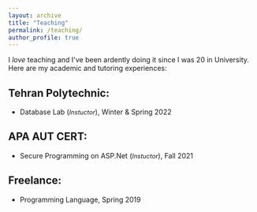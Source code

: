 ```yaml
---
layout: archive
title: "Teaching"
permalink: /teaching/
author_profile: true
---
```



I *love* teaching and I've been ardently doing it since I was 20 in University. Here are my academic and tutoring experiences:


## Tehran Polytechnic: 
- Database Lab (<i style='font-size: 0.9em;'>Instuctor</i>), Winter & Spring 2022

## APA AUT CERT:
- Secure Programming on ASP.Net (<i style='font-size: 0.9em;'>Instuctor</i>), Fall 2021

## Freelance:
- Programming Language, Spring 2019

